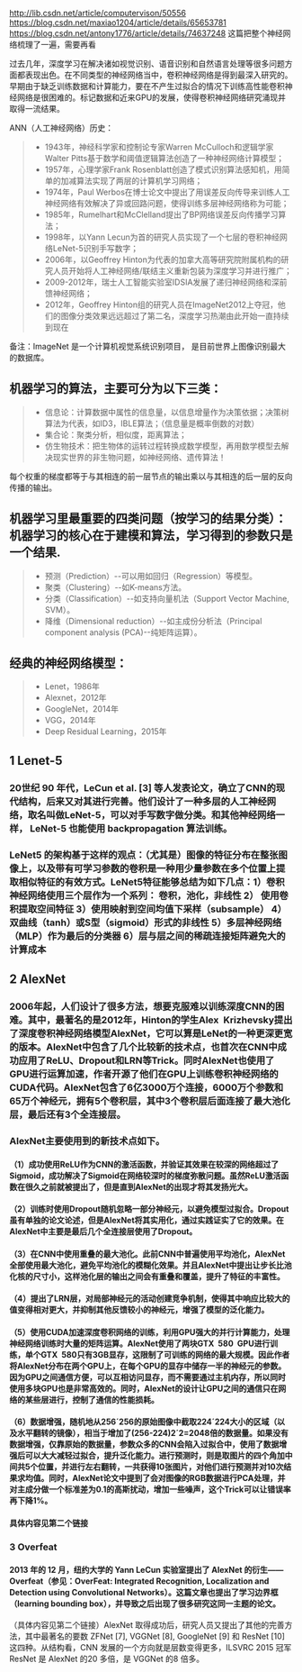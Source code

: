 http://lib.csdn.net/article/computervison/50556
https://blog.csdn.net/maxiao1204/article/details/65653781
https://blog.csdn.net/antony1776/article/details/74637248 这篇把整个神经网络梳理了一遍，需要再看

过去几年，深度学习在解决诸如视觉识别、语音识别和自然语言处理等很多问题方面都表现出色。在不同类型的神经网络当中，卷积神经网络是得到最深入研究的。早期由于缺乏训练数据和计算能力，要在不产生过拟合的情况下训练高性能卷积神经网络是很困难的。标记数据和近来GPU的发展，使得卷积神经网络研究涌现并取得一流结果。

ANN（人工神经网络）历史：
>* 1943年，神经科学家和控制论专家Warren McCulloch和逻辑学家Walter Pitts基于数学和阈值逻辑算法创造了一种神经网络计算模型；
>* 1957年，心理学家Frank Rosenblatt创造了模式识别算法感知机，用简单的加减算法实现了两层的计算机学习网络；
>* 1974年，Paul Werbos在博士论文中提出了用误差反向传导来训练人工神经网络有效解决了异或回路问题，使得训练多层神经网络称为可能；
>* 1985年，Rumelhart和McClelland提出了BP网络误差反向传播学习算法；
>* 1998年，以Yann Lecun为首的研究人员实现了一个七层的卷积神经网络LeNet-5识别手写数字；
>* 2006年，以Geoffrey Hinton为代表的加拿大高等研究院附属机构的研究人员开始将人工神经网络/联结主义重新包装为深度学习并进行推广；
>* 2009-2012年，瑞士人工智能实验室IDSIA发展了递归神经网络和深前馈神经网络；
>* 2012年，Geoffrey Hinton组的研究人员在ImageNet2012上夺冠，他们的图像分类效果远远超过了第二名，深度学习热潮由此开始一直持续到现在

备注：ImageNet 是一个计算机视觉系统识别项目， 是目前世界上图像识别最大的数据库。

## 机器学习的算法，主要可分为以下三类：
>* 信息论：计算数据中属性的信息量，以信息增量作为决策依据；决策树算法为代表，如ID3，IBLE算法；（信息量是概率倒数的对数） 
>* 集合论：聚类分析，相似度，距离算法； 
>* 仿生物技术：把生物体的运转过程转换成数学模型，再用数学模型去解决现实世界的非生物问题，如神经网络、遗传算法！

每个权重的梯度都等于与其相连的前一层节点的输出乘以与其相连的后一层的反向传播的输出。

## 机器学习里最重要的四类问题（按学习的结果分类）：机器学习的核心在于建模和算法，学习得到的参数只是一个结果.
>* 预测（Prediction）--可以用如回归（Regression）等模型。
>* 聚类（Clustering）--如K-means方法。
>* 分类（Classification）--如支持向量机法（Support Vector Machine, SVM）。
>* 降维（Dimensional reduction）--如主成份分析法（Principal component analysis (PCA)--纯矩阵运算）。
## 经典的神经网络模型：
>* Lenet，1986年
>* Alexnet，2012年
>* GoogleNet，2014年
>* VGG，2014年
>* Deep Residual Learning，2015年
## 1 Lenet-5

### 20世纪 90 年代，LeCun et al. [3] 等人发表论文，确立了CNN的现代结构，后来又对其进行完善。他们设计了一种多层的人工神经网络，取名叫做LeNet-5，可以对手写数字做分类。和其他神经网络一样， LeNet-5 也能使用 backpropagation 算法训练。 

### LeNet5 的架构基于这样的观点：（尤其是）图像的特征分布在整张图像上，以及带有可学习参数的卷积是一种用少量参数在多个位置上提取相似特征的有效方式。LeNet5特征能够总结为如下几点：1）卷积神经网络使用三个层作为一个系列： 卷积，池化，非线性 2） 使用卷积提取空间特征 3）使用映射到空间均值下采样（subsample） 4）双曲线（tanh）或S型（sigmoid）形式的非线性 5）多层神经网络（MLP）作为最后的分类器 6）层与层之间的稀疏连接矩阵避免大的计算成本　

## 2 AlexNet

### 2006年起，人们设计了很多方法，想要克服难以训练深度CNN的困难。其中，最著名的是2012年，Hinton的学生Alex Krizhevsky提出了深度卷积神经网络模型AlexNet，它可以算是LeNet的一种更深更宽的版本。AlexNet中包含了几个比较新的技术点，也首次在CNN中成功应用了ReLU、Dropout和LRN等Trick。同时AlexNet也使用了GPU进行运算加速，作者开源了他们在GPU上训练卷积神经网络的CUDA代码。AlexNet包含了6亿3000万个连接，6000万个参数和65万个神经元，拥有5个卷积层，其中3个卷积层后面连接了最大池化层，最后还有3个全连接层。

### AlexNet主要使用到的新技术点如下。

#### （1）成功使用ReLU作为CNN的激活函数，并验证其效果在较深的网络超过了Sigmoid，成功解决了Sigmoid在网络较深时的梯度弥散问题。虽然ReLU激活函数在很久之前就被提出了，但是直到AlexNet的出现才将其发扬光大。

#### （2）训练时使用Dropout随机忽略一部分神经元，以避免模型过拟合。Dropout虽有单独的论文论述，但是AlexNet将其实用化，通过实践证实了它的效果。在AlexNet中主要是最后几个全连接层使用了Dropout。

#### （3）在CNN中使用重叠的最大池化。此前CNN中普遍使用平均池化，AlexNet全部使用最大池化，避免平均池化的模糊化效果。并且AlexNet中提出让步长比池化核的尺寸小，这样池化层的输出之间会有重叠和覆盖，提升了特征的丰富性。

#### （4）提出了LRN层，对局部神经元的活动创建竞争机制，使得其中响应比较大的值变得相对更大，并抑制其他反馈较小的神经元，增强了模型的泛化能力。

#### （5）使用CUDA加速深度卷积网络的训练，利用GPU强大的并行计算能力，处理神经网络训练时大量的矩阵运算。AlexNet使用了两块GTX 580 GPU进行训练，单个GTX 580只有3GB显存，这限制了可训练的网络的最大规模。因此作者将AlexNet分布在两个GPU上，在每个GPU的显存中储存一半的神经元的参数。因为GPU之间通信方便，可以互相访问显存，而不需要通过主机内存，所以同时使用多块GPU也是非常高效的。同时，AlexNet的设计让GPU之间的通信只在网络的某些层进行，控制了通信的性能损耗。 

#### （6）数据增强，随机地从256´256的原始图像中截取224´224大小的区域（以及水平翻转的镜像），相当于增加了(256-224)2´2=2048倍的数据量。如果没有数据增强，仅靠原始的数据量，参数众多的CNN会陷入过拟合中，使用了数据增强后可以大大减轻过拟合，提升泛化能力。进行预测时，则是取图片的四个角加中间共5个位置，并进行左右翻转，一共获得10张图片，对他们进行预测并对10次结果求均值。同时，AlexNet论文中提到了会对图像的RGB数据进行PCA处理，并对主成分做一个标准差为0.1的高斯扰动，增加一些噪声，这个Trick可以让错误率再下降1%。

#### 具体内容见第二个链接

### 3 Overfeat

#### 2013 年的 12 月，纽约大学的 Yann LeCun 实验室提出了 AlexNet 的衍生——Overfeat（参见：OverFeat: Integrated Recognition, Localization and Detection using Convolutional Networks）。这篇文章也提出了学习边界框（learning bounding box），并导致之后出现了很多研究这同一主题的论文。

（具体内容见第二个链接）AlexNet 取得成功后，研究人员又提出了其他的完善方法，其中最著名的要数 ZFNet [7], VGGNet [8], GoogleNet [9] 和 ResNet [10] 这四种。从结构看，CNN 发展的一个方向就是层数变得更多，ILSVRC 2015 冠军 ResNet 是 AlexNet 的20 多倍，是 VGGNet 的8 倍多。






